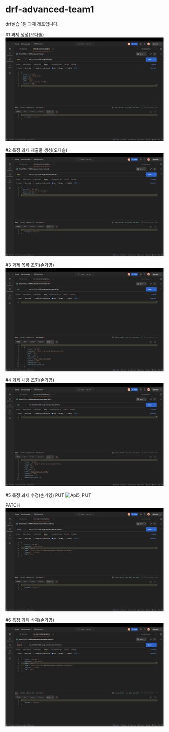 # drf-advanced-team1
drf실습 1팀 과제 레포입니다.

#1 과제 생성(오다솔)
![Api1](<https://github.com/likelion-Inha-12/drf-advanced-team1/blob/main/images/api1.png>)

#2 특정 과제 제출물 생성(오다솔)
![Api2](<https://github.com/likelion-Inha-12/drf-advanced-team1/blob/main/images/api2.png>)

#3 과제 목록 조회(손가영)
![Api3](<https://github.com/likelion-Inha-12/drf-advanced-team1/blob/main/images/api3.png>)

#4 과제 내용 조회(손가영)
![Api4](<https://github.com/likelion-Inha-12/drf-advanced-team1/blob/main/images/api4.png>)

#5 특정 과제 수정(손가영)
PUT
![Api5_PUT]()

PATCH
![Api5_PATCH](<https://github.com/likelion-Inha-12/drf-advanced-team1/blob/main/images/api5.png>)

#6 특정 과제 삭제(손가영)
![Api6](https://github.com/likelion-Inha-12/drf-advanced-team1/blob/main/images/api6.png)
